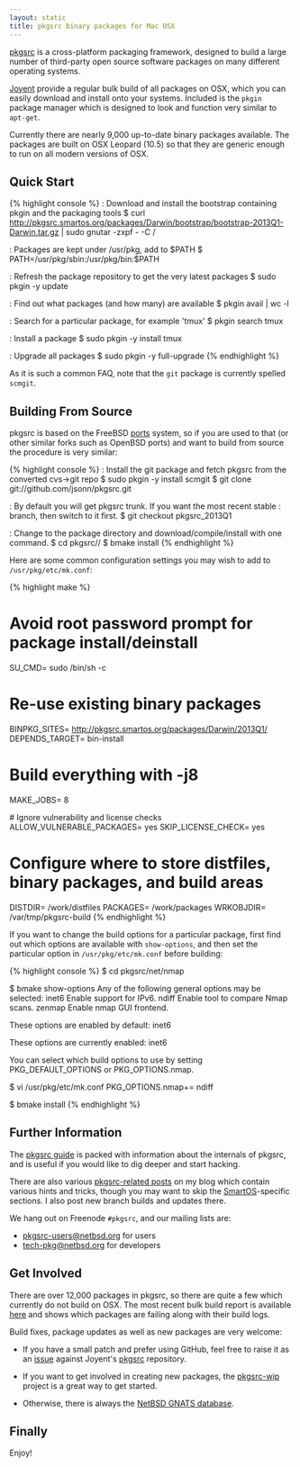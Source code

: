 ```yaml
---
layout: static
title: pkgsrc binary packages for Mac OSX
---
```


[pkgsrc](http://www.pkgsrc.org/) is a cross-platform packaging framework,
designed to build a large number of third-party open source software packages
on many different operating systems.

[Joyent](http://www.joyent.com/) provide a regular bulk build of all packages
on OSX, which you can easily download and install onto your systems.  Included
is the `pkgin` package manager which is designed to look and function very
similar to `apt-get`.

Currently there are nearly 9,000 up-to-date binary packages available.  The
packages are built on OSX Leopard (10.5) so that they are generic enough to run
on all modern versions of OSX.

## Quick Start

{% highlight console %}
: Download and install the bootstrap containing pkgin and the packaging tools
$ curl http://pkgsrc.smartos.org/packages/Darwin/bootstrap/bootstrap-2013Q1-Darwin.tar.gz | sudo gnutar -zxpf - -C /

: Packages are kept under /usr/pkg, add to $PATH
$ PATH=/usr/pkg/sbin:/usr/pkg/bin:$PATH

: Refresh the package repository to get the very latest packages
$ sudo pkgin -y update

: Find out what packages (and how many) are available
$ pkgin avail | wc -l

: Search for a particular package, for example 'tmux'
$ pkgin search tmux

: Install a package
$ sudo pkgin -y install tmux

: Upgrade all packages
$ sudo pkgin -y full-upgrade
{% endhighlight %}

As it is such a common FAQ, note that the `git` package is currently spelled
`scmgit`.

## Building From Source

pkgsrc is based on the FreeBSD [ports](http://www.freebsd.org/ports/) system,
so if you are used to that (or other similar forks such as OpenBSD ports) and
want to build from source the procedure is very similar:

{% highlight console %}
: Install the git package and fetch pkgsrc from the converted cvs->git repo
$ sudo pkgin -y install scmgit
$ git clone git://github.com/jsonn/pkgsrc.git

: By default you will get pkgsrc trunk.  If you want the most recent stable
: branch, then switch to it first.
$ git checkout pkgsrc_2013Q1

: Change to the package directory and download/compile/install with one command.
$ cd pkgsrc/<category>/<package>
$ bmake install
{% endhighlight %}

Here are some common configuration settings you may wish to add to
`/usr/pkg/etc/mk.conf`:

{% highlight make %}
# Avoid root password prompt for package install/deinstall
SU_CMD=		sudo /bin/sh -c

# Re-use existing binary packages
BINPKG_SITES=	http://pkgsrc.smartos.org/packages/Darwin/2013Q1/
DEPENDS_TARGET=	bin-install

# Build everything with -j8
MAKE_JOBS=	8

# Ignore vulnerability and license checks
ALLOW_VULNERABLE_PACKAGES=	yes
SKIP_LICENSE_CHECK=		yes

# Configure where to store distfiles, binary packages, and build areas
DISTDIR=	/work/distfiles
PACKAGES=	/work/packages
WRKOBJDIR=	/var/tmp/pkgsrc-build
{% endhighlight %}

If you want to change the build options for a particular package, first find
out which options are available with `show-options`, and then set the
particular option in `/usr/pkg/etc/mk.conf` before building:

{% highlight console %}
$ cd pkgsrc/net/nmap

$ bmake show-options
Any of the following general options may be selected:
	inet6	 Enable support for IPv6.
	ndiff	 Enable tool to compare Nmap scans.
	zenmap	 Enable nmap GUI frontend.

These options are enabled by default:
	inet6

These options are currently enabled:
	inet6

You can select which build options to use by setting PKG_DEFAULT_OPTIONS
or PKG_OPTIONS.nmap.

$ vi /usr/pkg/etc/mk.conf
PKG_OPTIONS.nmap+=	ndiff

$ bmake install
{% endhighlight %}

## Further Information

The [pkgsrc guide](http://www.netbsd.org/docs/pkgsrc/) is packed with
information about the internals of pkgsrc, and is useful if you would like to
dig deeper and start hacking.

There are also various [pkgsrc-related posts](/tags/pkgsrc.html) on my blog
which contain various hints and tricks, though you may want to skip the
[SmartOS](http://smartos.org/)-specific sections.  I also post new branch
builds and updates there.

We hang out on Freenode `#pkgsrc`, and our mailing lists are:

* [pkgsrc-users@netbsd.org](mailto:pkgsrc-users@netbsd.org) for users
* [tech-pkg@netbsd.org](mailto:tech-pkg@netbsd.org) for developers

## Get Involved

There are over 12,000 packages in pkgsrc, so there are quite a few which
currently do not build on OSX.  The most recent bulk build report is available
[here](http://pkgsrc.smartos.org/reports/2013Q1-Darwin/20130418.1026/meta/report.html)
and shows which packages are failing along with their build logs.

Build fixes, package updates as well as new packages are very welcome:

* If you have a small patch and prefer using GitHub, feel free to raise it as
  an [issue](https://github.com/joyent/pkgsrc/issues) against Joyent's
  [pkgsrc](https://github.com/joyent/pkgsrc) repository.

* If you want to get involved in creating new packages, the
  [pkgsrc-wip](http://pkgsrc-wip.sourceforge.net/) project is a great way to
  get started.

* Otherwise, there is always the [NetBSD GNATS
  database](http://www.netbsd.org/support/send-pr.html).

## Finally

Enjoy!
